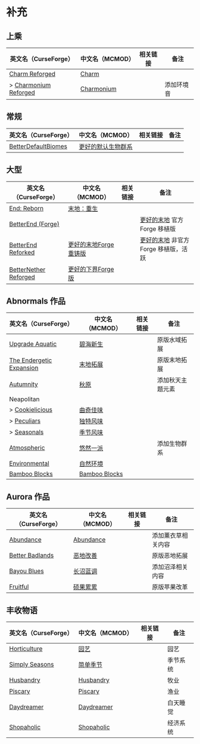 # 补充

## 上乘

| 英文名（CurseForge）                                                                      | 中文名（MCMOD）                                    | 相关链接 | 备注       |
| ----------------------------------------------------------------------------------------- | -------------------------------------------------- | -------- | ---------- |
| [Charm Reforged](https://www.curseforge.com/minecraft/mc-mods/charm-reforged)             | [Charm](https://www.mcmod.cn/class/2069.html)      |          |            |
| > [Charmonium Reforged](https://www.curseforge.com/minecraft/mc-mods/charmonium-reforged) | [Charmonium](https://www.mcmod.cn/class/3578.html) |          | 添加环境音 |

## 常规

| 英文名（CurseForge）                                                                      | 中文名（MCMOD）                                            | 相关链接 | 备注 |
| ----------------------------------------------------------------------------------------- | ---------------------------------------------------------- | -------- | ---- |
| [BetterDefaultBiomes](https://www.curseforge.com/minecraft/mc-mods/better-default-biomes) | [更好的默认生物群系](https://www.mcmod.cn/class/3604.html) |          |      |

## 大型

| 英文名（CurseForge）                                                                        | 中文名（MCMOD）                                               | 相关链接 | 备注                                                                         |
| ------------------------------------------------------------------------------------------- | ------------------------------------------------------------- | -------- | ---------------------------------------------------------------------------- |
| [End: Reborn](https://www.curseforge.com/minecraft/mc-mods/end-reborn)                      | [末地：重生](https://www.mcmod.cn/class/2240.html)            |          |                                                                              |
| [BetterEnd (Forge)](https://www.curseforge.com/minecraft/mc-mods/betterend-forge-port)      |                                                               |          | [更好的末地](https://www.mcmod.cn/class/3163.html) 官方 Forge 移植版         |
| [BetterEnd Reforked](https://www.curseforge.com/minecraft/mc-mods/betterend-re-forked)      | [更好的末地Forge重铸版](https://www.mcmod.cn/class/4977.html) |          | [更好的末地](https://www.mcmod.cn/class/3163.html) 非官方 Forge 移植版，活跃 |
| [BetterNether Reforged](https://www.curseforge.com/minecraft/mc-mods/betternether-reforged) | [更好的下界Forge版](https://www.mcmod.cn/class/4746.html)     |          |                                                                              |

## Abnormals 作品

| 英文名（CurseForge）                                                                | 中文名（MCMOD）                                       | 相关链接 | 备注             |
| ----------------------------------------------------------------------------------- | ----------------------------------------------------- | -------- | ---------------- |
| [Upgrade Aquatic](https://www.curseforge.com/minecraft/mc-mods/upgrade-aquatic)     | [碧海新生](https://www.mcmod.cn/class/2916.html)      |          | 原版水域拓展     |
| [The Endergetic Expansion](https://www.curseforge.com/minecraft/mc-mods/endergetic) | [末地拓展](https://www.mcmod.cn/class/2470.html)      |          | 原版末地拓展     |
| [Autumnity](https://www.curseforge.com/minecraft/mc-mods/autumnity)                 | [秋原](https://www.mcmod.cn/class/2412.html)          |          | 添加秋天主题元素 |
| Neapolitan                                                                          |                                                       |          |                  |
| > [Cookielicious](https://www.curseforge.com/minecraft/mc-mods/cookielicious)       | [曲奇佳味](https://www.mcmod.cn/class/5946.html)      |          |                  |
| > [Peculiars](https://www.curseforge.com/minecraft/mc-mods/peculiars)               | [独特风味](https://www.mcmod.cn/class/4653.html)      |          |                  |
| > [Seasonals](https://www.curseforge.com/minecraft/mc-mods/seasonals)               | [季节风味](https://www.mcmod.cn/class/4668.html)      |          |                  |
| [Atmospheric](https://www.curseforge.com/minecraft/mc-mods/atmospheric)             | [悠然一派](https://www.mcmod.cn/class/3208.html)      |          | 添加生物群系     |
| [Environmental](https://www.curseforge.com/minecraft/mc-mods/environmental)         | [自然环境](https://www.mcmod.cn/class/3591.html)      |          |                  |
| [Bamboo Blocks](https://www.curseforge.com/minecraft/mc-mods/bamboo-blocks)         | [Bamboo Blocks](https://www.mcmod.cn/class/3624.html) |          |                  |

## Aurora 作品

| 英文名（CurseForge）                                                            | 中文名（MCMOD）                                   | 相关链接 | 备注               |
| ------------------------------------------------------------------------------- | ------------------------------------------------- | -------- | ------------------ |
| [Abundance](https://www.curseforge.com/minecraft/mc-mods/abundance)             | [Abundance](https://www.mcmod.cn/class/3640.html) |          | 添加薰衣草相关内容 |
| [Better Badlands](https://www.curseforge.com/minecraft/mc-mods/better-badlands) | [恶地改善](https://www.mcmod.cn/class/4692.html)  |          | 原版恶地拓展       |
| [Bayou Blues](https://www.curseforge.com/minecraft/mc-mods/bayou-blues)         | [长沼蓝调](https://www.mcmod.cn/class/4621.html)  |          | 添加沼泽相关内容   |
| [Fruitful](https://www.curseforge.com/minecraft/mc-mods/fruitful)               | [硕果累累](https://www.mcmod.cn/class/4235.html)  |          | 原版苹果改革       |

## 丰收物语

| 英文名（CurseForge）                                                          | 中文名（MCMOD）                                    | 相关链接 | 备注     |
| ----------------------------------------------------------------------------- | -------------------------------------------------- | -------- | -------- |
| [Horticulture](https://www.curseforge.com/minecraft/mc-mods/horticulture)     | [园艺](https://www.mcmod.cn/class/4248.html)       |          | 园艺     |
| [Simply Seasons](https://www.curseforge.com/minecraft/mc-mods/simply-seasons) | [简单季节](https://www.mcmod.cn/class/4182.html)   |          | 季节系统 |
| [Husbandry](https://www.curseforge.com/minecraft/mc-mods/husbandry)           | [Husbandry](https://www.mcmod.cn/class/4233.html)  |          | 牧业     |
| [Piscary](https://www.curseforge.com/minecraft/mc-mods/piscary)               | [Piscary](https://www.mcmod.cn/class/4388.html)    |          | 渔业     |
| [Daydreamer](https://www.curseforge.com/minecraft/mc-mods/daydreamer)         | [Daydreamer](https://www.mcmod.cn/class/4193.html) |          | 白天睡觉 |
| [Shopaholic](https://www.curseforge.com/minecraft/mc-mods/shopaholic)         | [Shopaholic](https://www.mcmod.cn/class/4253.html) |          | 经济系统 |
